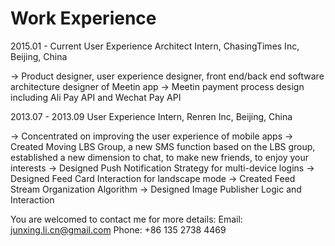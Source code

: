 # Work Experience

2015.01 - Current	User Experience Architect Intern, ChasingTimes Inc, Beijing, China

→ Product designer, user experience designer, front end/back end software architecture designer of Meetin app
→ Meetin payment process design including Ali Pay API and Wechat Pay API


2013.07 - 2013.09	User Experience Intern, Renren Inc, Beijing, China

→ Concentrated on improving the user experience of mobile apps
→ Created Moving LBS Group, a new SMS function based on the LBS group, established a
	new dimension to chat, to make new friends, to enjoy your interests
→ Designed Push Notification Strategy for multi-device logins
→ Designed Feed Card Interaction for landscape mode
→ Created Feed Stream Organization Algorithm
→ Designed Image Publisher Logic and Interaction



You are welcomed to contact me for more details:
		Email: junxing.li.cn@gmail.com
		Phone: +86 135 2738 4469
